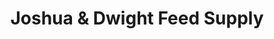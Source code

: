 ---
title: "Joshua & Dwight Feed Supply"
url: /san-pablo/joshua-and-dwight-feed-supply/
shop: agrarian
---
